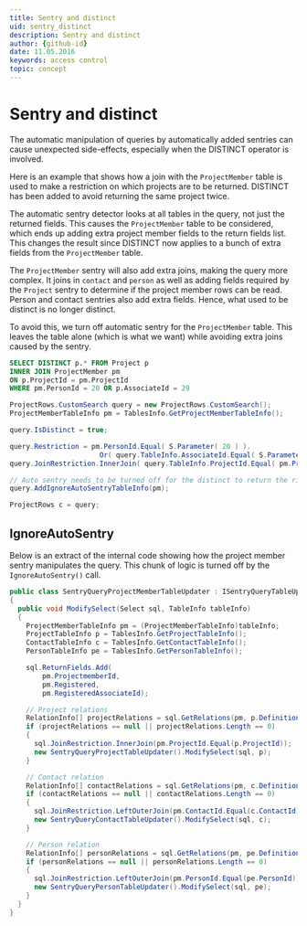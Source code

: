 ```yaml
---
title: Sentry and distinct
uid: sentry_distinct
description: Sentry and distinct
author: {github-id}
date: 11.05.2016
keywords: access control
topic: concept
---
```


# Sentry and distinct

The automatic manipulation of queries by automatically added sentries can cause unexpected side-effects, especially when the DISTINCT operator is involved.

Here is an example that shows how a join with the `ProjectMember` table is used to make a restriction on which projects are to be returned. DISTINCT has been added to avoid returning the same project twice.

The automatic sentry detector looks at all tables in the query, not just the returned fields. This causes the `ProjectMember` table to be considered, which ends up adding extra project member fields to the return fields list. This changes the result since DISTINCT now applies to a bunch of extra fields from the `ProjectMember` table.

The `ProjectMember` sentry will also add extra joins, making the query more complex. It joins in `contact` and `person` as well as adding fields required by the `Project` sentry to determine if the project member rows can be read. Person and contact sentries also add extra fields. Hence, what used to be distinct is no longer distinct.

To avoid this, we turn off automatic sentry for the `ProjectMember` table. This leaves the table alone (which is what we want) while avoiding extra joins caused by the sentry.

```SQL
SELECT DISTINCT p.* FROM Project p
INNER JOIN ProjectMember pm
ON p.ProjectId = pm.ProjectId
WHERE pm.PersonId = 20 OR p.AssociateId = 29
```

```csharp
ProjectRows.CustomSearch query = new ProjectRows.CustomSearch();
ProjectMemberTableInfo pm = TablesInfo.GetProjectMemberTableInfo();

query.IsDistinct = true;

query.Restriction = pm.PersonId.Equal( S.Parameter( 20 ) ).
                      Or( query.TableInfo.AssociateId.Equal( S.Parameter( 29 ) ) );
query.JoinRestriction.InnerJoin( query.TableInfo.ProjectId.Equal( pm.ProjectId ) );

// Auto sentry needs to be turned off for the distinct to return the right number of rows
query.AddIgnoreAutoSentryTableInfo(pm);

ProjectRows c = query;
```

## IgnoreAutoSentry

Below is an extract of the internal code showing how the project member sentry manipulates the query. This chunk of logic is turned off by the `IgnoreAutoSentry()` call.

```csharp
public class SentryQueryProjectMemberTableUpdater : ISentryQueryTableUpdater
{
  public void ModifySelect(Select sql, TableInfo tableInfo)
  {
    ProjectMemberTableInfo pm = (ProjectMemberTableInfo)tableInfo;
    ProjectTableInfo p = TablesInfo.GetProjectTableInfo();
    ContactTableInfo c = TablesInfo.GetContactTableInfo();
    PersonTableInfo pe = TablesInfo.GetPersonTableInfo();

    sql.ReturnFields.Add(
        pm.ProjectmemberId,
        pm.Registered,
        pm.RegisteredAssociateId);

    // Project relations
    RelationInfo[] projectRelations = sql.GetRelations(pm, p.Definition);
    if (projectRelations == null || projectRelations.Length == 0)
    {
      sql.JoinRestriction.InnerJoin(pm.ProjectId.Equal(p.ProjectId));
      new SentryQueryProjectTableUpdater().ModifySelect(sql, p);
    }

    // Contact relation
    RelationInfo[] contactRelations = sql.GetRelations(pm, c.Definition);
    if (contactRelations == null || contactRelations.Length == 0)
    {
      sql.JoinRestriction.LeftOuterJoin(pm.ContactId.Equal(c.ContactId));
      new SentryQueryContactTableUpdater().ModifySelect(sql, c);
    }

    // Person relation
    RelationInfo[] personRelations = sql.GetRelations(pm, pe.Definition);
    if (personRelations == null || personRelations.Length == 0)
    {
      sql.JoinRestriction.LeftOuterJoin(pm.PersonId.Equal(pe.PersonId));
      new SentryQueryPersonTableUpdater().ModifySelect(sql, pe);
    }
  }
}
```

